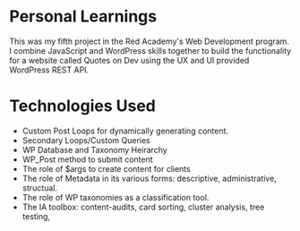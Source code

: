# Personal Learnings

This was my fifth project in the Red Academy's Web Development program. I combine JavaScript and WordPress skills together to build the functionality for a website called Quotes on Dev using the UX and UI provided WordPress REST API.

# Technologies Used

* Custom Post Loops for dynamically generating content. 
* Secondary Loops/Custom Queries
* WP Database and Taxonomy Heirarchy
* WP_Post method to submit content
* The role of $args to create content for clients
* The role of Metadata in its various forms: descriptive, administrative, structual. 
* The role of WP taxonomies as a classification tool. 
* The IA toolbox: content-audits, card sorting, cluster analysis, tree testing, 